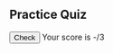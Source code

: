 <link rel="stylesheet" href="{{ '/assets/css/quiz.css?v=' | append: site.github.build_revision | relative_url }}">

<h2>Practice Quiz</h2>
<ul class="quiz" id="quiz">

</ul>
<button class="view-results" onclick="returnScore()">Check</button>
<span id="myresults" class="my-results">Your score is -/3</span>

<script>
const ID = 20; // will be inputted by user later
var answers = [];

fetch("https://csa-backend.rohanj.dev/api/flashcard/getFlashcardSetMC",
  { 
    method: 'POST',  
    headers: {
      'Content-Type': 'application/json'
    },
    body: JSON.stringify({id: ID})
  }
).then(data => data.json())
.then(data => {
  var qNum = 0;
  Object.keys(data).forEach(q => {
    const container = document.createElement("li")
    const qElem = document.createElement("h4")
    qElem.innerHTML = "What definition matches this term: " + q;
    container.appendChild(qElem)

    const choices = document.createElement("ul")
    choices.classList = "choices"

    data[q].forEach((ans, index) => {
      const li = document.createElement("li")
      const label = document.createElement("label")
      const input = document.createElement("input")
      input.type = "radio"
      input.name = "question"+qNum;
      input.value = index.toString();
      const span = document.createElement("span")
      span.innerHTML = ans;
      label.appendChild(input);
      label.appendChild(span);
      li.appendChild(label);
      choices.appendChild(li);
    })
    
    container.appendChild(choices)

    document.getElementById("quiz").appendChild(container)

    answers = [...answers, "1"]
    qNum++
  })
})

function getCheckedValue(radioName) {
    var radios = document.getElementsByName(radioName);
    for (var y = 0; y < radios.length; y++)
        if (radios[y].checked) return radios[y].value;
}
function getScore() {
    var score = 0;
    for (var i = 0; i < answers.length; i++)
        if (getCheckedValue("question" + i) === answers[i]) score += 1;
    return score;
}
function returnScore() {
    document.getElementById("myresults").innerHTML =
        "Your score is " + getScore() + "/" + answers.length;
    if (getScore() > 2) {
        console.log("Bravo");
    }
}
</script>
